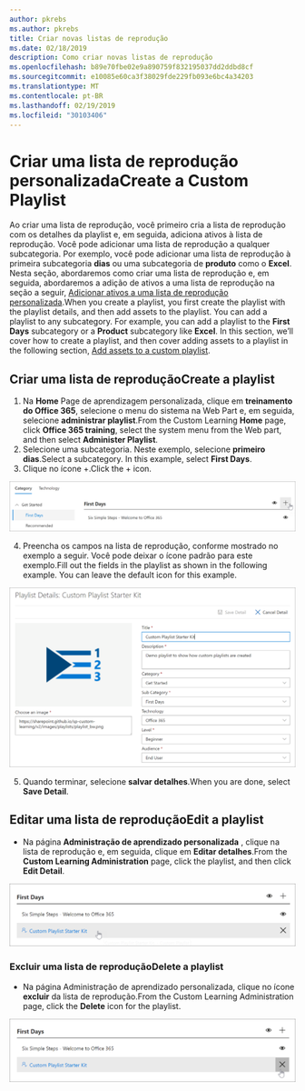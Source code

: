 ```yaml
---
author: pkrebs
ms.author: pkrebs
title: Criar novas listas de reprodução
ms.date: 02/18/2019
description: Como criar novas listas de reprodução
ms.openlocfilehash: b89e70fbe02e9a890759f832195037dd2ddbd8cf
ms.sourcegitcommit: e10085e60ca3f38029fde229fb093e6bc4a34203
ms.translationtype: MT
ms.contentlocale: pt-BR
ms.lasthandoff: 02/19/2019
ms.locfileid: "30103406"
---
```

# <a name="create-a-custom-playlist"></a><span data-ttu-id="09147-103">Criar uma lista de reprodução personalizada</span><span class="sxs-lookup"><span data-stu-id="09147-103">Create a Custom Playlist</span></span>

<span data-ttu-id="09147-p101">Ao criar uma lista de reprodução, você primeiro cria a lista de reprodução com os detalhes da playlist e, em seguida, adiciona ativos à lista de reprodução. Você pode adicionar uma lista de reprodução a qualquer subcategoria. Por exemplo, você pode adicionar uma lista de reprodução à primeira subcategoria **dias** ou uma subcategoria de **produto** como o **Excel**. Nesta seção, abordaremos como criar uma lista de reprodução e, em seguida, abordaremos a adição de ativos a uma lista de reprodução na seção a seguir, [Adicionar ativos a uma lista de reprodução personalizada](custom_addassets.md).</span><span class="sxs-lookup"><span data-stu-id="09147-p101">When you create a playlist, you first create the playlist with the playlist details, and then add assets to the playlist. You can add a playlist to any subcategory. For example, you can add a playlist to the **First Days** subcategory or a **Product** subcategory like **Excel**. In this section, we’ll cover how to create a playlist, and then cover adding assets to a playlist in the following section, [Add assets to a custom playlist](custom_addassets.md).</span></span>

## <a name="create-a-playlist"></a><span data-ttu-id="09147-108">Criar uma lista de reprodução</span><span class="sxs-lookup"><span data-stu-id="09147-108">Create a playlist</span></span> 

1. <span data-ttu-id="09147-109">Na **Home** Page de aprendizagem personalizada, clique em **treinamento do Office 365**, selecione o menu do sistema na Web Part e, em seguida, selecione **administrar playlist**.</span><span class="sxs-lookup"><span data-stu-id="09147-109">From the Custom Learning **Home** page, click **Office 365 training**, select the system menu from the Web part, and then select **Administer Playlist**.</span></span> 
2. <span data-ttu-id="09147-p102">Selecione uma subcategoria. Neste exemplo, selecione **primeiro dias**.</span><span class="sxs-lookup"><span data-stu-id="09147-p102">Select a subcategory. In this example, select **First Days**.</span></span>  
3. <span data-ttu-id="09147-112">Clique no ícone +.</span><span class="sxs-lookup"><span data-stu-id="09147-112">Click the + icon.</span></span>  

![CG-newplaylistbtn. png](media/cg-newplaylistbtn.png)

4.  <span data-ttu-id="09147-p103">Preencha os campos na lista de reprodução, conforme mostrado no exemplo a seguir. Você pode deixar o ícone padrão para este exemplo.</span><span class="sxs-lookup"><span data-stu-id="09147-p103">Fill out the fields in the playlist as shown in the following example. You can leave the default icon for this example.</span></span> 

![CG-newplaylistdetails. png](media/cg-newplaylistdetails.png)

5.  <span data-ttu-id="09147-117">Quando terminar, selecione **salvar detalhes**.</span><span class="sxs-lookup"><span data-stu-id="09147-117">When you are done, select **Save Detail**.</span></span> 

## <a name="edit-a-playlist"></a><span data-ttu-id="09147-118">Editar uma lista de reprodução</span><span class="sxs-lookup"><span data-stu-id="09147-118">Edit a playlist</span></span>

- <span data-ttu-id="09147-119">Na página **Administração de aprendizado personalizada** , clique na lista de reprodução e, em seguida, clique em **Editar detalhes**.</span><span class="sxs-lookup"><span data-stu-id="09147-119">From the **Custom Learning Administration** page, click the playlist, and then click **Edit Detail**.</span></span>  

![CG-editplaylist. png](media/cg-editplaylist.png)

### <a name="delete-a-playlist"></a><span data-ttu-id="09147-121">Excluir uma lista de reprodução</span><span class="sxs-lookup"><span data-stu-id="09147-121">Delete a playlist</span></span>

- <span data-ttu-id="09147-122">Na página Administração de aprendizado personalizada, clique no ícone **excluir** da lista de reprodução.</span><span class="sxs-lookup"><span data-stu-id="09147-122">From the Custom Learning Administration page, click the **Delete** icon for the playlist.</span></span>  

![CG-deleteplaylist. png](media/cg-deleteplaylist.png)